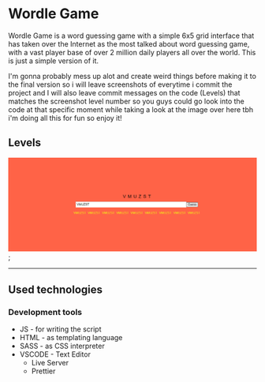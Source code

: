 # Wordle Game

Wordle Game is a word guessing game with a simple 6x5 grid interface that has taken over the Internet as the most talked about word guessing game, with a vast player base of over 2 million daily players all over the world. This is just a simple version of it.

I'm gonna probably mess up alot and create weird things before making it to the final version so i will leave screenshots of everytime i commit the project and I will also leave commit messages on the code (Levels) that matches the screenshot level number so you guys could go look into the code at that specific moment while taking a look at the image over here tbh i'm doing all this for fun so enjoy it!

## Levels

![LEVEL 1](./levels/level1.png);

---

## Used technologies

### Development tools

- JS - for writing the script
- HTML - as templating language
- SASS - as CSS interpreter
- VSCODE - Text Editor
  - Live Server
  - Prettier
